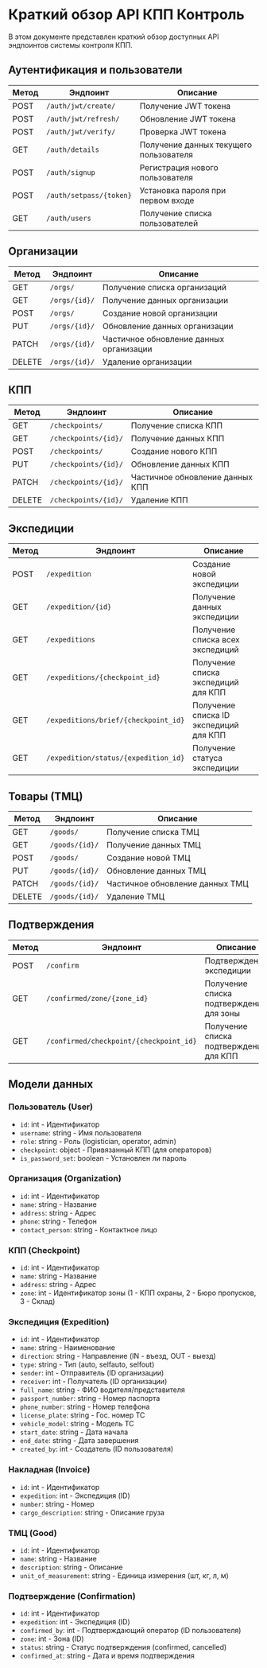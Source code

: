 # Краткий обзор API КПП Контроль

В этом документе представлен краткий обзор доступных API эндпоинтов системы контроля КПП.

## Аутентификация и пользователи

| Метод | Эндпоинт | Описание |
|-------|----------|----------|
| POST | `/auth/jwt/create/` | Получение JWT токена |
| POST | `/auth/jwt/refresh/` | Обновление JWT токена |
| POST | `/auth/jwt/verify/` | Проверка JWT токена |
| GET | `/auth/details` | Получение данных текущего пользователя |
| POST | `/auth/signup` | Регистрация нового пользователя |
| POST | `/auth/setpass/{token}` | Установка пароля при первом входе |
| GET | `/auth/users` | Получение списка пользователей |

## Организации

| Метод | Эндпоинт | Описание |
|-------|----------|----------|
| GET | `/orgs/` | Получение списка организаций |
| GET | `/orgs/{id}/` | Получение данных организации |
| POST | `/orgs/` | Создание новой организации |
| PUT | `/orgs/{id}/` | Обновление данных организации |
| PATCH | `/orgs/{id}/` | Частичное обновление данных организации |
| DELETE | `/orgs/{id}/` | Удаление организации |

## КПП

| Метод | Эндпоинт | Описание |
|-------|----------|----------|
| GET | `/checkpoints/` | Получение списка КПП |
| GET | `/checkpoints/{id}/` | Получение данных КПП |
| POST | `/checkpoints/` | Создание нового КПП |
| PUT | `/checkpoints/{id}/` | Обновление данных КПП |
| PATCH | `/checkpoints/{id}/` | Частичное обновление данных КПП |
| DELETE | `/checkpoints/{id}/` | Удаление КПП |

## Экспедиции

| Метод | Эндпоинт | Описание |
|-------|----------|----------|
| POST | `/expedition` | Создание новой экспедиции |
| GET | `/expedition/{id}` | Получение данных экспедиции |
| GET | `/expeditions` | Получение списка всех экспедиций |
| GET | `/expeditions/{checkpoint_id}` | Получение списка экспедиций для КПП |
| GET | `/expeditions/brief/{checkpoint_id}` | Получение списка ID экспедиций для КПП |
| GET | `/expedition/status/{expedition_id}` | Получение статуса экспедиции |

## Товары (ТМЦ)

| Метод | Эндпоинт | Описание |
|-------|----------|----------|
| GET | `/goods/` | Получение списка ТМЦ |
| GET | `/goods/{id}/` | Получение данных ТМЦ |
| POST | `/goods/` | Создание новой ТМЦ |
| PUT | `/goods/{id}/` | Обновление данных ТМЦ |
| PATCH | `/goods/{id}/` | Частичное обновление данных ТМЦ |
| DELETE | `/goods/{id}/` | Удаление ТМЦ |

## Подтверждения

| Метод | Эндпоинт | Описание |
|-------|----------|----------|
| POST | `/confirm` | Подтверждение экспедиции |
| GET | `/confirmed/zone/{zone_id}` | Получение списка подтверждений для зоны |
| GET | `/confirmed/checkpoint/{checkpoint_id}` | Получение списка подтверждений для КПП |

## Модели данных

### Пользователь (User)
- `id`: int - Идентификатор
- `username`: string - Имя пользователя
- `role`: string - Роль (logistician, operator, admin)
- `checkpoint`: object - Привязанный КПП (для операторов)
- `is_password_set`: boolean - Установлен ли пароль

### Организация (Organization)
- `id`: int - Идентификатор
- `name`: string - Название
- `address`: string - Адрес
- `phone`: string - Телефон
- `contact_person`: string - Контактное лицо

### КПП (Checkpoint)
- `id`: int - Идентификатор
- `name`: string - Название
- `address`: string - Адрес
- `zone`: int - Идентификатор зоны (1 - КПП охраны, 2 - Бюро пропусков, 3 - Склад)

### Экспедиция (Expedition)
- `id`: int - Идентификатор
- `name`: string - Наименование
- `direction`: string - Направление (IN - въезд, OUT - выезд)
- `type`: string - Тип (auto, selfauto, selfout)
- `sender`: int - Отправитель (ID организации)
- `receiver`: int - Получатель (ID организации)
- `full_name`: string - ФИО водителя/представителя
- `passport_number`: string - Номер паспорта
- `phone_number`: string - Номер телефона
- `license_plate`: string - Гос. номер ТС
- `vehicle_model`: string - Модель ТС
- `start_date`: string - Дата начала
- `end_date`: string - Дата завершения
- `created_by`: int - Создатель (ID пользователя)

### Накладная (Invoice)
- `id`: int - Идентификатор
- `expedition`: int - Экспедиция (ID)
- `number`: string - Номер
- `cargo_description`: string - Описание груза

### ТМЦ (Good)
- `id`: int - Идентификатор
- `name`: string - Название
- `description`: string - Описание
- `unit_of_measurement`: string - Единица измерения (шт, кг, л, м)

### Подтверждение (Confirmation)
- `id`: int - Идентификатор
- `expedition`: int - Экспедиция (ID)
- `confirmed_by`: int - Подтверждающий оператор (ID пользователя)
- `zone`: int - Зона (ID)
- `status`: string - Статус подтверждения (confirmed, cancelled)
- `confirmed_at`: string - Дата и время подтверждения 